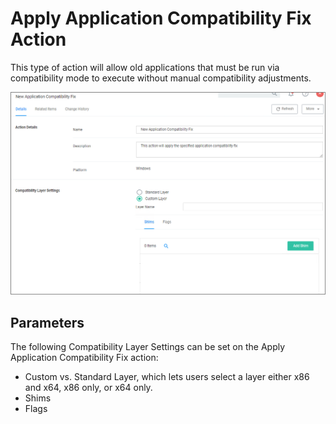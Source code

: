 [title]: # (Apply Application Compatibility)
[tags]: # (action)
[priority]: # (3)
# Apply Application Compatibility Fix Action

This type of action will allow old applications that must be run via compatibility mode to execute  without manual compatibility adjustments.

![Apply Application Compatibility Fix Action Details](images/apply-app-compat.png "Apply Application Compatibility Fix Action Details")

## Parameters

The following Compatibility Layer Settings can be set on the Apply Application Compatibility Fix action:

* Custom vs. Standard Layer, which lets users select a layer either x86 and x64, x86 only, or x64 only.
* Shims
* Flags
